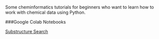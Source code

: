 Some cheminformatics tutorials for beginners who want to learn how to work with chemical data using Python.

###Google Colab Notebooks

[Substructure Search](https://colab.research.google.com/github/sofia-sunny/Introductory_Tutorials/blob/main/01_Intro_ChemInfo.ipynb)

